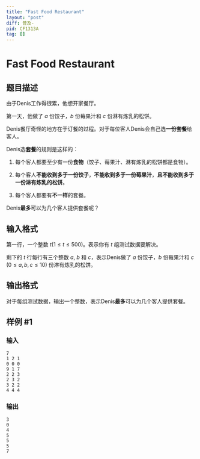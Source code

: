 ```yaml
---
title: "Fast Food Restaurant"
layout: "post"
diff: 普及-
pid: CF1313A
tag: []
---
```


# Fast Food Restaurant

## 题目描述

由于Denis工作得很累，他想开家餐厅。

第一天，他做了 $a$ 份饺子，$b$ 份莓果汁和 $c$ 份淋有炼乳的松饼。

Denis餐厅奇怪的地方在于订餐的过程。对于每位客人Denis会自己选**一份套餐**给客人。

Denis选**套餐**的规则是这样的：

1. 每个客人都要至少有一份**食物**（饺子、莓果汁、淋有炼乳的松饼都是食物）。

2. 每个客人**不能收到多于一份饺子**，**不能收到多于一份莓果汁**，**且不能收到多于一份淋有炼乳的松饼**。

3. 每个客人都要有**不一样**的套餐。

Denis**最多**可以为几个客人提供套餐呢？

## 输入格式

第一行，一个整数 $t$$(1 \leq t \leq 500)$。表示你有 $t$ 组测试数据要解决。

剩下的 $t$ 行每行有三个整数 $a$, $b$ 和 $c$，表示Denis做了 $a$ 份饺子，$b$ 份莓果汁和 $c$ $(0 \leq a,b,c \leq 10)$ 份淋有炼乳的松饼。

## 输出格式

对于每组测试数据，输出一个整数，表示Denis**最多**可以为几个客人提供套餐。

## 样例 #1

### 输入

```
7
1 2 1
0 0 0
9 1 7
2 2 3
2 3 2
3 2 2
4 4 4
```

### 输出

```
3
0
4
5
5
5
7
```

